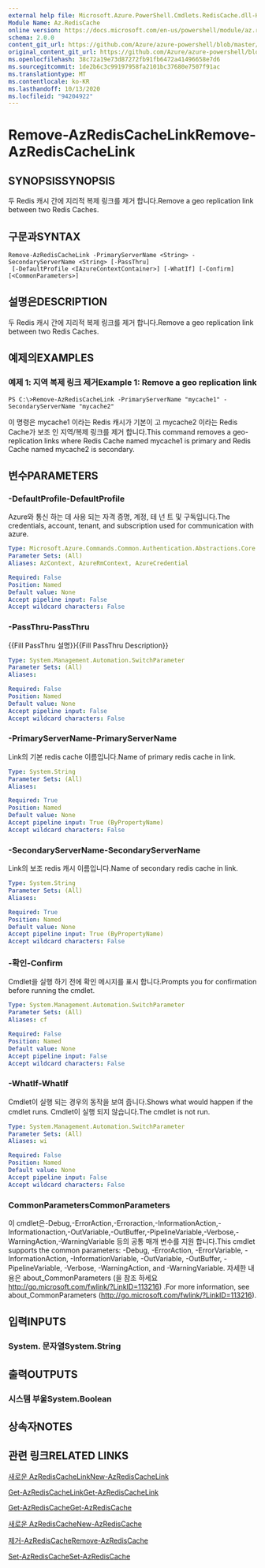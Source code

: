 ```yaml
---
external help file: Microsoft.Azure.PowerShell.Cmdlets.RedisCache.dll-Help.xml
Module Name: Az.RedisCache
online version: https://docs.microsoft.com/en-us/powershell/module/az.rediscache/remove-azrediscachelink
schema: 2.0.0
content_git_url: https://github.com/Azure/azure-powershell/blob/master/src/RedisCache/RedisCache/help/Remove-AzRedisCacheLink.md
original_content_git_url: https://github.com/Azure/azure-powershell/blob/master/src/RedisCache/RedisCache/help/Remove-AzRedisCacheLink.md
ms.openlocfilehash: 38c72a19e73d87272fb91fb6472a41496658e7d6
ms.sourcegitcommit: 1de2b6c3c99197958fa2101bc37680e7507f91ac
ms.translationtype: MT
ms.contentlocale: ko-KR
ms.lasthandoff: 10/13/2020
ms.locfileid: "94204922"
---
```

# <span data-ttu-id="83f45-101">Remove-AzRedisCacheLink</span><span class="sxs-lookup"><span data-stu-id="83f45-101">Remove-AzRedisCacheLink</span></span>

## <span data-ttu-id="83f45-102">SYNOPSIS</span><span class="sxs-lookup"><span data-stu-id="83f45-102">SYNOPSIS</span></span>
<span data-ttu-id="83f45-103">두 Redis 캐시 간에 지리적 복제 링크를 제거 합니다.</span><span class="sxs-lookup"><span data-stu-id="83f45-103">Remove a geo replication link between two Redis Caches.</span></span>

## <span data-ttu-id="83f45-104">구문과</span><span class="sxs-lookup"><span data-stu-id="83f45-104">SYNTAX</span></span>

```
Remove-AzRedisCacheLink -PrimaryServerName <String> -SecondaryServerName <String> [-PassThru]
 [-DefaultProfile <IAzureContextContainer>] [-WhatIf] [-Confirm] [<CommonParameters>]
```

## <span data-ttu-id="83f45-105">설명은</span><span class="sxs-lookup"><span data-stu-id="83f45-105">DESCRIPTION</span></span>
<span data-ttu-id="83f45-106">두 Redis 캐시 간에 지리적 복제 링크를 제거 합니다.</span><span class="sxs-lookup"><span data-stu-id="83f45-106">Remove a geo replication link between two Redis Caches.</span></span>

## <span data-ttu-id="83f45-107">예제의</span><span class="sxs-lookup"><span data-stu-id="83f45-107">EXAMPLES</span></span>

### <span data-ttu-id="83f45-108">예제 1: 지역 복제 링크 제거</span><span class="sxs-lookup"><span data-stu-id="83f45-108">Example 1: Remove a geo replication link</span></span>
```
PS C:\>Remove-AzRedisCacheLink -PrimaryServerName "mycache1" -SecondaryServerName "mycache2"
```

<span data-ttu-id="83f45-109">이 명령은 mycache1 이라는 Redis 캐시가 기본이 고 mycache2 이라는 Redis Cache가 보조 인 지역/복제 링크를 제거 합니다.</span><span class="sxs-lookup"><span data-stu-id="83f45-109">This command removes a geo-replication links where Redis Cache named mycache1 is primary and Redis Cache named mycache2 is secondary.</span></span>

## <span data-ttu-id="83f45-110">변수</span><span class="sxs-lookup"><span data-stu-id="83f45-110">PARAMETERS</span></span>

### <span data-ttu-id="83f45-111">-DefaultProfile</span><span class="sxs-lookup"><span data-stu-id="83f45-111">-DefaultProfile</span></span>
<span data-ttu-id="83f45-112">Azure와 통신 하는 데 사용 되는 자격 증명, 계정, 테 넌 트 및 구독입니다.</span><span class="sxs-lookup"><span data-stu-id="83f45-112">The credentials, account, tenant, and subscription used for communication with azure.</span></span>

```yaml
Type: Microsoft.Azure.Commands.Common.Authentication.Abstractions.Core.IAzureContextContainer
Parameter Sets: (All)
Aliases: AzContext, AzureRmContext, AzureCredential

Required: False
Position: Named
Default value: None
Accept pipeline input: False
Accept wildcard characters: False
```

### <span data-ttu-id="83f45-113">-PassThru</span><span class="sxs-lookup"><span data-stu-id="83f45-113">-PassThru</span></span>
<span data-ttu-id="83f45-114">{{Fill PassThru 설명}}</span><span class="sxs-lookup"><span data-stu-id="83f45-114">{{Fill PassThru Description}}</span></span>

```yaml
Type: System.Management.Automation.SwitchParameter
Parameter Sets: (All)
Aliases:

Required: False
Position: Named
Default value: None
Accept pipeline input: False
Accept wildcard characters: False
```

### <span data-ttu-id="83f45-115">-PrimaryServerName</span><span class="sxs-lookup"><span data-stu-id="83f45-115">-PrimaryServerName</span></span>
<span data-ttu-id="83f45-116">Link의 기본 redis cache 이름입니다.</span><span class="sxs-lookup"><span data-stu-id="83f45-116">Name of primary redis cache in link.</span></span>

```yaml
Type: System.String
Parameter Sets: (All)
Aliases:

Required: True
Position: Named
Default value: None
Accept pipeline input: True (ByPropertyName)
Accept wildcard characters: False
```

### <span data-ttu-id="83f45-117">-SecondaryServerName</span><span class="sxs-lookup"><span data-stu-id="83f45-117">-SecondaryServerName</span></span>
<span data-ttu-id="83f45-118">Link의 보조 redis 캐시 이름입니다.</span><span class="sxs-lookup"><span data-stu-id="83f45-118">Name of secondary redis cache in link.</span></span>

```yaml
Type: System.String
Parameter Sets: (All)
Aliases:

Required: True
Position: Named
Default value: None
Accept pipeline input: True (ByPropertyName)
Accept wildcard characters: False
```

### <span data-ttu-id="83f45-119">-확인</span><span class="sxs-lookup"><span data-stu-id="83f45-119">-Confirm</span></span>
<span data-ttu-id="83f45-120">Cmdlet을 실행 하기 전에 확인 메시지를 표시 합니다.</span><span class="sxs-lookup"><span data-stu-id="83f45-120">Prompts you for confirmation before running the cmdlet.</span></span>

```yaml
Type: System.Management.Automation.SwitchParameter
Parameter Sets: (All)
Aliases: cf

Required: False
Position: Named
Default value: None
Accept pipeline input: False
Accept wildcard characters: False
```

### <span data-ttu-id="83f45-121">-WhatIf</span><span class="sxs-lookup"><span data-stu-id="83f45-121">-WhatIf</span></span>
<span data-ttu-id="83f45-122">Cmdlet이 실행 되는 경우의 동작을 보여 줍니다.</span><span class="sxs-lookup"><span data-stu-id="83f45-122">Shows what would happen if the cmdlet runs.</span></span>
<span data-ttu-id="83f45-123">Cmdlet이 실행 되지 않습니다.</span><span class="sxs-lookup"><span data-stu-id="83f45-123">The cmdlet is not run.</span></span>

```yaml
Type: System.Management.Automation.SwitchParameter
Parameter Sets: (All)
Aliases: wi

Required: False
Position: Named
Default value: None
Accept pipeline input: False
Accept wildcard characters: False
```

### <span data-ttu-id="83f45-124">CommonParameters</span><span class="sxs-lookup"><span data-stu-id="83f45-124">CommonParameters</span></span>
<span data-ttu-id="83f45-125">이 cmdlet은-Debug,-ErrorAction,-Erroraction,-InformationAction,-Informationaction,-OutVariable,-OutBuffer,-PipelineVariable,-Verbose,-WarningAction,-WarningVariable 등의 공통 매개 변수를 지원 합니다.</span><span class="sxs-lookup"><span data-stu-id="83f45-125">This cmdlet supports the common parameters: -Debug, -ErrorAction, -ErrorVariable, -InformationAction, -InformationVariable, -OutVariable, -OutBuffer, -PipelineVariable, -Verbose, -WarningAction, and -WarningVariable.</span></span> <span data-ttu-id="83f45-126">자세한 내용은 about_CommonParameters (을 참조 하세요 http://go.microsoft.com/fwlink/?LinkID=113216) .</span><span class="sxs-lookup"><span data-stu-id="83f45-126">For more information, see about_CommonParameters (http://go.microsoft.com/fwlink/?LinkID=113216).</span></span>

## <span data-ttu-id="83f45-127">입력</span><span class="sxs-lookup"><span data-stu-id="83f45-127">INPUTS</span></span>

### <span data-ttu-id="83f45-128">System. 문자열</span><span class="sxs-lookup"><span data-stu-id="83f45-128">System.String</span></span>

## <span data-ttu-id="83f45-129">출력</span><span class="sxs-lookup"><span data-stu-id="83f45-129">OUTPUTS</span></span>

### <span data-ttu-id="83f45-130">시스템 부울</span><span class="sxs-lookup"><span data-stu-id="83f45-130">System.Boolean</span></span>

## <span data-ttu-id="83f45-131">상속자</span><span class="sxs-lookup"><span data-stu-id="83f45-131">NOTES</span></span>

## <span data-ttu-id="83f45-132">관련 링크</span><span class="sxs-lookup"><span data-stu-id="83f45-132">RELATED LINKS</span></span>

[<span data-ttu-id="83f45-133">새로운 AzRedisCacheLink</span><span class="sxs-lookup"><span data-stu-id="83f45-133">New-AzRedisCacheLink</span></span>](./New-AzRedisCacheLink.md)

[<span data-ttu-id="83f45-134">Get-AzRedisCacheLink</span><span class="sxs-lookup"><span data-stu-id="83f45-134">Get-AzRedisCacheLink</span></span>](./Get-AzRedisCacheLink.md)

[<span data-ttu-id="83f45-135">Get-AzRedisCache</span><span class="sxs-lookup"><span data-stu-id="83f45-135">Get-AzRedisCache</span></span>](./Get-AzRedisCache.md)

[<span data-ttu-id="83f45-136">새로운 AzRedisCache</span><span class="sxs-lookup"><span data-stu-id="83f45-136">New-AzRedisCache</span></span>](./New-AzRedisCache.md)

[<span data-ttu-id="83f45-137">제거-AzRedisCache</span><span class="sxs-lookup"><span data-stu-id="83f45-137">Remove-AzRedisCache</span></span>](./Remove-AzRedisCache.md)

[<span data-ttu-id="83f45-138">Set-AzRedisCache</span><span class="sxs-lookup"><span data-stu-id="83f45-138">Set-AzRedisCache</span></span>](./Set-AzRedisCache.md)